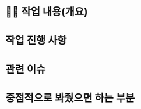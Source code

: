 # 🧑‍💻 작업 내용(개요)
<!-- 간략 설명 -->

# 작업 진행 사항
<!-- 상세 설명 관련이미지 첨부 -->

# 관련 이슈
<!-- TODO, 테스트 유의, 앞으로 구현해야할 기능 -->

# 중점적으로 봐줬으면 하는 부분
<!-- 중점적으로 봐줬으면 하는 부분 -->
